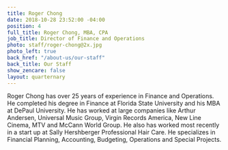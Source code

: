 ```yaml
---
title: Roger Chong
date: 2018-10-28 23:52:00 -04:00
position: 4
full_title: Roger Chong, MBA, CPA
job_title: Director of Finance and Operations
photo: staff/roger-chong@2x.jpg
photo_left: true
back_href: "/about-us/our-staff"
back_title: Our Staff
show_zencare: false
layout: quarternary
---
```


Roger Chong has over 25 years of experience in Finance and Operations. He completed his degree in Finance at Florida State University and his MBA at DePaul University.  He has worked at large companies like Arthur Andersen, Universal Music Group, Virgin Records America, New Line Cinema, MTV and McCann World Group.   He also has worked most recently in a start up at Sally Hershberger Professional Hair Care.   He specializes in Financial Planning, Accounting, Budgeting, Operations and Special Projects.
